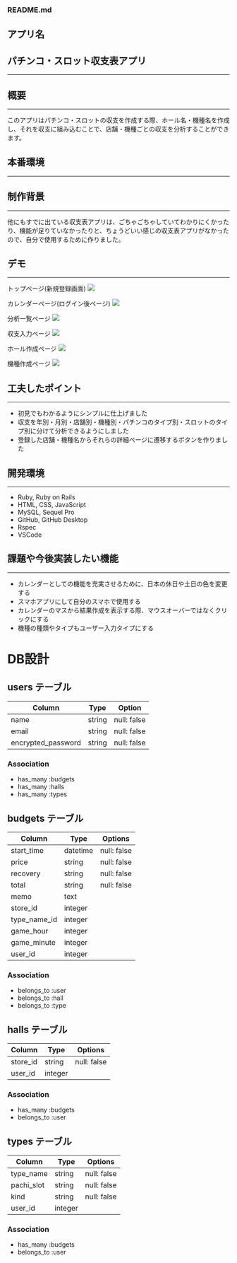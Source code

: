 ### README.md

## アプリ名

## **パチンコ・スロット収支表アプリ**
---

## 概要
---

このアプリはパチンコ・スロットの収支を作成する際、ホール名・機種名を作成し、それを収支に組み込むことで、店舗・機種ごとの収支を分析することができます。

## 本番環境
---


## 制作背景
---
他にもすでに出ている収支表アプリは、ごちゃごちゃしていてわかりにくかったり、機能が足りていなかったりと、ちょうどいい感じの収支表アプリがなかったので、自分で使用するために作りました。

## デモ
---
トップページ(新規登録画面)
![](https://i.gyazo.com/2d1095f0b044158fb445004018f95386.gif)

カレンダーページ(ログイン後ページ)
![](https://i.gyazo.com/c0523e8c57cfee255c2ef91a3a922449.gif)

分析一覧ページ
![](https://i.gyazo.com/df11819d2534ac3c8c5cbf406ec97c97.gif)

収支入力ページ
![](https://i.gyazo.com/5bf47fd32ee7566698d73d2442134b84.gif)

ホール作成ページ
![](https://i.gyazo.com/003753f8bae7a4658b192a2fab488876.gif)

機種作成ページ
![](https://i.gyazo.com/25bc9a9ad52562b931830adbefc4e11f.gif)


## 工夫したポイント
---
- 初見でもわかるようにシンプルに仕上げました
- 収支を年別・月別・店舗別・機種別・パチンコのタイプ別・スロットのタイプ別に分けて分析できるようにしました
- 登録した店舗・機種名からそれらの詳細ページに遷移するボタンを作りました

## 開発環境
---
- Ruby, Ruby on Rails
- HTML, CSS, JavaScript
- MySQL, Sequel Pro
- GitHub, GitHub Desktop
- Rspec
- VSCode

## 課題や今後実装したい機能
---
- カレンダーとしての機能を充実させるために、日本の休日や土日の色を変更する
- スマホアプリにして自分のスマホで使用する
- カレンダーのマスから結果作成を表示する際、マウスオーバーではなくクリックにする
- 機種の種類やタイプもユーザー入力タイプにする

# DB設計

## users テーブル

| Column             | Type    | Option      |
| ------------------ | ------- | ----------- |
| name               | string  | null: false |
| email              | string  | null: false |
| encrypted_password | string  | null: false |


### Association
- has_many :budgets
- has_many :halls
- has_many :types

## budgets テーブル

| Column       | Type     | Options     |
| ------------ | -------- | ----------- |
| start_time   | datetime | null: false |
| price        | string   | null: false |
| recovery     | string   | null: false |
| total        | string   | null: false |
| memo         | text     |             |
| store_id     | integer  |             |
| type_name_id | integer  |             |
| game_hour    | integer  |             |
| game_minute  | integer  |             |
| user_id      | integer  |             |

### Association
- belongs_to :user
- belongs_to :hall
- belongs_to :type

## halls テーブル

| Column       | Type       | Options     |
| ------------ | ---------- | ----------- |
| store_id     | string     | null: false |
| user_id      | integer    |             |

### Association
- has_many   :budgets
- belongs_to :user

## types テーブル

| Column       | Type       | Options     |
| ------------ | ---------- | ----------- |
| type_name    | string     | null: false |
| pachi_slot   | string     | null: false |
| kind         | string     | null: false |
| user_id      | integer    |             |

### Association
- has_many   :budgets
- belongs_to :user
